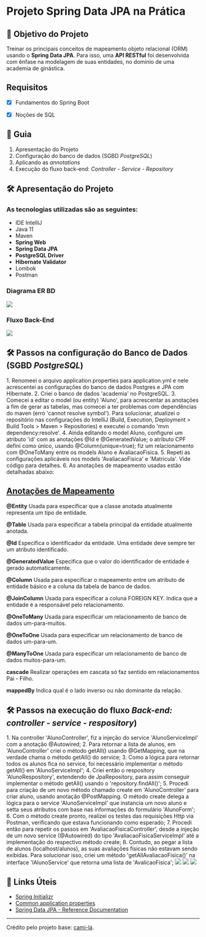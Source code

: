 <h1> Projeto Spring Data JPA na Prática </h1>

<h2>🎯 Objetivo do Projeto</h2>
<p>Treinar os principais conceitos de mapeamento objeto relacional (ORM) usando o <strong>Spring Data JPA</strong>. Para isso, uma <strong>API RESTful</strong> foi desenvolvida com ênfase na modelagem de suas entidades, no domínio de uma academia de ginástica.</p>

<h2>
   Requisitos 
</h2>

- [x] Fundamentos do Spring Boot

- [x] Noções de SQL

<h2> 🚦 Guia </h2>

<ol>
    <li> Apresentação do Projeto </li>
    <li> Configuração do banco de dados (SGBD <em>PostgreSQL</em>)</li>
    <li> Aplicando as <em>annotations</em></li>
    <li>Execução do fluxo back-end: <em>Controller - Service - Repository</em></li>
</ol>

<h2>🛠 Apresentação do Projeto</h2>

<h3> As tecnologias utilizadas são as seguintes: </h3>

<ul>
    <li>IDE IntelliJ</li>
    <li>Java 11</li>
    <li>Maven</li>
    <li><strong>Spring Web</strong></li>
    <li><strong>Spring Data JPA</strong></li>
    <li><strong>PostgreSQL Driver</strong></li>
    <li><strong>Hibernate Validator</strong></li>
    <li>Lombok</li>
    <li>Postman</li>
</ul>

<h3> Diagrama ER BD </h3>
<img src="https://i.postimg.cc/7PdxpQhs/Diagrama-ERDB.png" />

<h3> Fluxo Back-End </h3>
<img src="https://i.postimg.cc/65ZGSZWZ/Fluxo-Back-end.png" />


<h2>🛠 Passos na configuração do Banco de Dados (SGBD <em>PostgreSQL</em>)</h2>
1. Renomeei o arquivo application.properties para application.yml e nele acrescentei as configurações do banco de dados Postgres e JPA com Hibernate.
2. Criei o banco de dados 'academia' no PostgreSQL.
3. Comecei a editar o model (ou entity) 'Aluno', para acrescentar as anotações a fim de gerar as tabelas, mas comecei a ter problemas com dependências do maven (erro 'cannot resolve symbol'). Para solucionar, atualizei o repositório nas configurações do IntelliJ (Build, Execution, Deployment > Build Tools > Maven > Repositories) e executei o comando 'mvn dependency:resolve'.
4. Ainda editando o model Aluno, configurei um atributo 'id' com as anotações @Id e @GeneratedValue; o atributo CPF defini como único, usando @Column(unique=true); fiz um relacionamento com @OneToMany entre os models Aluno e AvaliacaoFisica.
5. Repeti as configurações aplicáveis nos models 'AvaliacaoFisica' e 'Matricula'. Vide código para detalhes.
6. As anotações de mapeamento usadas estão detalhadas abaixo:

<h2><a href="https://strn.com.br/artigos/2018/12/11/todas-as-anota%C3%A7%C3%B5es-do-jpa-anota%C3%A7%C3%B5es-de-mapeamento/"> Anotações de Mapeamento </a></h2>

<strong>@Entity</strong>
Usada para especificar que a classe anotada atualmente representa um tipo de entidade.

<strong>@Table</strong>
Usada para especificar a tabela principal da entidade atualmente anotada.

<strong>@Id</strong>
Especifica o identificador da entidade. Uma entidade deve sempre ter um atributo identificado.

<strong>@GeneratedValue</strong>
Especifica que o valor do identificador de entidade é gerado automaticamente.

<strong>@Column</strong>
Usada para especificar o mapeamento entre um atributo de entidade básico e a coluna da tabela de banco de dados.

<strong>@JoinColumn</strong>
Usada para especificar a coluna FOREIGN KEY. Indica que a entidade é a responsável pelo relacionamento.

<strong>@OneToMany</strong>
Usada para especificar um relacionamento de banco de dados um-para-muitos.

<strong>@OneToOne</strong>
Usada para especificar um relacionamento de banco de dados um-para-um.

<strong>@ManyToOne</strong>
Usada para especificar um relacionamento de banco de dados muitos-para-um.

<strong>cascade</strong>
Realizar operações em cascata só faz sentido em relacionamentos Pai - Filho.

<strong>mappedBy</strong>
Indica qual é o lado inverso ou não dominante da relação.

<h2>🛠 Passos na execução do fluxo <em>Back-end: controller - service - respository</em>)</h2>
1. Na controller 'AlunoController', fiz a injeção do service 'AlunoServiceImpl' com a anotação @Autowired; 
2. Para retornar a lista de alunos, em 'AlunoController' criei o método getAll() usando @GetMapping, que na verdade chama o método getAll() do service;
3. Como a lógica para retornar todos os alunos fica no service, foi necessário implementar o método getAll() em 'AlunoServiceImpl';
4. Criei então o respository 'AlunoRespository', extendendo de JpaRepository, para assim conseguir implementar o método getAll() usando o 'repository.findAll()';
5. Procedi para criação de um novo método chamado create em 'AlunoController' para criar aluno, usando anotação @PostMapping. O método create delega a lógica para o service 'AlunoServiceImpl' que instancia um novo aluno e setta seus atributos com base nas informações do formulário 'AlunoForm';
6. Com o método create pronto, realizei os testes das requisições Http via Postman, verificando que estava funcionando como esperado;
7. Procedi então para repetir os passos em 'AvaliacaoFisicaController', desde a injeção de um novo service (@Autowired) do tipo 'AvaliacaoFisicaServiceImpl' até a implementação do respectivo método create;
8. Contudo, ao pegar a lista de alunos (localhost/alunos), as suas avaliações físicas não estavam sendo exibidas. Para solucionar isso, criei um método 'getAllAvaliacaoFisica()' na interface 'IAlunoService' que retorna uma lista de 'AvalicaoFisica';

<img src="https://i.postimg.cc/MZ0sW92D/Postman-Get-lista-alunos.png" />
<img src="https://i.postimg.cc/tCXB7F9H/Postman-Post-cria-aluno.png" />
<img src="https://i.postimg.cc/kXffSD5R/Postman-Post-cria-avaliacao.png" />

<h2>🔗 Links Úteis</h2>
<ul>
    <li><a href="https://start.spring.io/#!type=maven-project&language=java&platformVersion=2.6.1&packaging=jar&jvmVersion=11&groupId=me.dio.academia&artifactId=academia-digital&name=academia-digital&description=Tutorial%20API%20RESTful%20modelando%20sistema%20de%20academia%20de%20gin%C3%A1stica&packageName=me.dio.academia.digital&dependencies=web,data-jpa,postgresql,validation,lombok">Spring Initializr</a></li>
    <li><a href="https://docs.spring.io/spring-boot/docs/2.0.x/reference/html/common-application-properties.html">Common application properties</a></li>
    <li><a href="https://docs.spring.io/spring-data/jpa/docs/current/reference/html/#jpa.repositories">Spring Data JPA - Reference Documentation</a></li>
</ul>


------------

Crédito pelo projeto base: [cami-la](https://www.linkedin.com/in/cami-la/ "cami-la").




